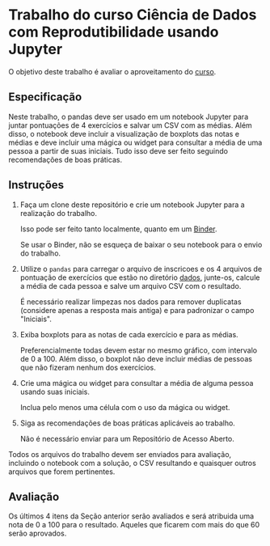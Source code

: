 # Trabalho do curso Ciência de Dados com Reprodutibilidade usando Jupyter

O objetivo deste trabalho é avaliar o aproveitamento do [curso](https://raw.githubusercontent.com/opgabriel/curso-jupyter).

## Especificação

Neste trabalho, o pandas deve ser usado em um notebook Jupyter para juntar pontuações de 4 exercícios e salvar um CSV com as médias. Além disso, o notebook deve incluir a visualização de boxplots das notas e médias e deve incluir uma mágica ou widget para consultar a média de uma pessoa a partir de suas iniciais. Tudo isso deve ser feito seguindo recomendações de boas práticas.

## Instruções

1. Faça um clone deste repositório e crie um notebook Jupyter para a realização do trabalho.

   Isso pode ser feito tanto localmente, quanto em um [Binder](https://mybinder.org/v2/gh/JoaoFelipe/trabalho-curso-jupyter/HEAD).
   
   Se usar o Binder, não se esqueça de baixar o seu notebook para o envio do trabalho.

2. Utilize o `pandas` para carregar o arquivo de inscricoes e os 4 arquivos de pontuação de exercícios que estão no diretório [dados](dados), junte-os, calcule a média de cada pessoa e salve um arquivo CSV com o resultado.

   É necessário realizar limpezas nos dados para remover duplicatas (considere apenas a resposta mais antiga) e para padronizar o campo "Iniciais".

3. Exiba boxplots para as notas de cada exercício e para as médias.

   Preferencialmente todas devem estar no mesmo gráfico, com intervalo de 0 a 100. Além disso, o boxplot não deve incluir médias de pessoas que não fizeram nenhum dos exercícios.

4. Crie uma mágica ou widget para consultar a média de alguma pessoa usando suas iniciais.

   Inclua pelo menos uma célula com o uso da mágica ou widget.

5. Siga as recomendações de boas práticas aplicáveis ao trabalho.

   Não é necessário enviar para um Repositório de Acesso Aberto.
   
Todos os arquivos do trabalho devem ser enviados para avaliação, incluindo o notebook com a solução, o CSV resultando e quaisquer outros arquivos que forem pertinentes.

## Avaliação

   Os últimos 4 itens da Seção anterior serão avaliados e será atribuida uma nota de 0 a 100 para o resultado. Aqueles que ficarem com mais do que 60 serão aprovados.

